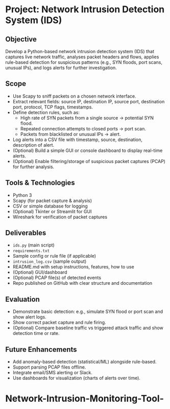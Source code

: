 # Project: Network Intrusion Detection System (IDS)  
## Objective  
Develop a Python-based network intrusion detection system (IDS) that captures live network traffic, analyses packet headers and flows, applies rule-based detection for suspicious patterns (e.g., SYN floods, port scans, unusual IPs), and logs alerts for further investigation.

## Scope  
- Use Scapy to sniff packets on a chosen network interface.  
- Extract relevant fields: source IP, destination IP, source port, destination port, protocol, TCP flags, timestamps.  
- Define detection rules, such as:  
  - High rate of SYN packets from a single source → potential SYN flood.  
  - Repeated connection attempts to closed ports → port scan.  
  - Packets from blacklisted or unusual IPs → alert.  
- Log alerts into a CSV file with timestamp, source, destination, description of alert.  
- (Optional) Build a simple GUI or console dashboard to display real-time alerts.  
- (Optional) Enable filtering/storage of suspicious packet captures (PCAP) for further analysis.

## Tools & Technologies  
- Python 3  
- Scapy (for packet capture & analysis)  
- CSV or simple database for logging  
- (Optional) Tkinter or Streamlit for GUI  
- Wireshark for verification of packet captures

## Deliverables  
- `ids.py` (main script)  
- `requirements.txt`  
- Sample config or rule file (if applicable)  
- `intrusion_log.csv` (sample output)  
- README.md with setup instructions, features, how to use  
- (Optional) GUI/dashboard  
- (Optional) PCAP file(s) of detected events  
- Repo published on GitHub with clear structure and documentation

## Evaluation  
- Demonstrate basic detection: e.g., simulate SYN flood or port scan and show alert logs.  
- Show correct packet capture and rule firing.  
- (Optional) Compare baseline traffic vs triggered attack traffic and show detection time or rate.

## Future Enhancements  
- Add anomaly-based detection (statistical/ML) alongside rule-based.  
- Support parsing PCAP files offline.  
- Integrate email/SMS alerting or Slack.  
- Use dashboards for visualization (charts of alerts over time).  
# Network-Intrusion-Monitoring-Tool-
